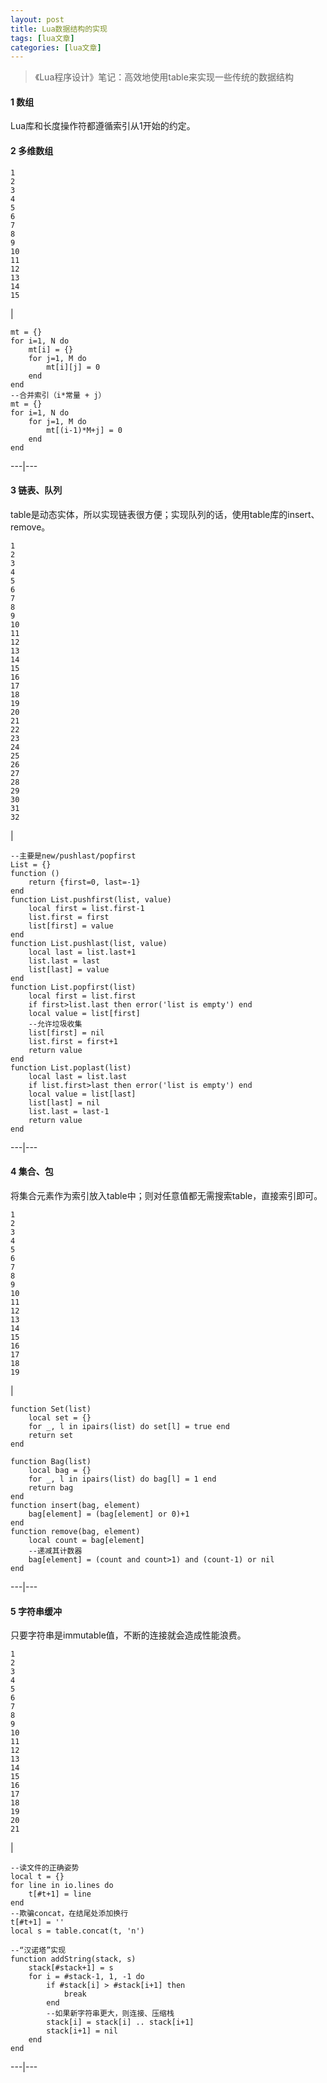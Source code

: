 ```yaml
---
layout: post
title: Lua数据结构的实现 
tags: [lua文章]
categories: [lua文章]
---
```

> 《Lua程序设计》笔记：高效地使用table来实现一些传统的数据结构

#### 1 数组

Lua库和长度操作符都遵循索引从1开始的约定。

#### 2 多维数组

    
    
    1  
    2  
    3  
    4  
    5  
    6  
    7  
    8  
    9  
    10  
    11  
    12  
    13  
    14  
    15  
    

|

    
    
      
    mt = {}  
    for i=1, N do  
        mt[i] = {}  
        for j=1, M do  
            mt[i][j] = 0  
        end  
    end  
    --合并索引（i*常量 + j）  
    mt = {}  
    for i=1, N do  
        for j=1, M do  
            mt[(i-1)*M+j] = 0  
        end  
    end  
      
  
---|---  
  
#### 3 链表、队列

table是动态实体，所以实现链表很方便；实现队列的话，使用table库的insert、remove。  

    
    
    1  
    2  
    3  
    4  
    5  
    6  
    7  
    8  
    9  
    10  
    11  
    12  
    13  
    14  
    15  
    16  
    17  
    18  
    19  
    20  
    21  
    22  
    23  
    24  
    25  
    26  
    27  
    28  
    29  
    30  
    31  
    32  
    

|

    
    
    --主要是new/pushlast/popfirst  
    List = {}  
    function ()  
        return {first=0, last=-1}  
    end  
    function List.pushfirst(list, value)  
        local first = list.first-1  
        list.first = first  
        list[first] = value  
    end  
    function List.pushlast(list, value)  
        local last = list.last+1  
        list.last = last  
        list[last] = value  
    end  
    function List.popfirst(list)  
        local first = list.first  
        if first>list.last then error('list is empty') end  
        local value = list[first]  
        --允许垃圾收集  
        list[first] = nil  
        list.first = first+1  
        return value  
    end  
    function List.poplast(list)  
        local last = list.last  
        if list.first>last then error('list is empty') end  
        local value = list[last]  
        list[last] = nil  
        list.last = last-1  
        return value  
    end  
      
  
---|---  
  
#### 4 集合、包

将集合元素作为索引放入table中；则对任意值都无需搜索table，直接索引即可。  

    
    
    1  
    2  
    3  
    4  
    5  
    6  
    7  
    8  
    9  
    10  
    11  
    12  
    13  
    14  
    15  
    16  
    17  
    18  
    19  
    

|

    
    
    function Set(list)  
        local set = {}  
        for _, l in ipairs(list) do set[l] = true end  
        return set  
    end  
      
    function Bag(list)  
        local bag = {}  
        for _, l in ipairs(list) do bag[l] = 1 end  
        return bag  
    end  
    function insert(bag, element)  
        bag[element] = (bag[element] or 0)+1  
    end  
    function remove(bag, element)  
        local count = bag[element]  
        --递减其计数器  
        bag[element] = (count and count>1) and (count-1) or nil  
    end  
      
  
---|---  
  
#### 5 字符串缓冲

只要字符串是immutable值，不断的连接就会造成性能浪费。  

    
    
    1  
    2  
    3  
    4  
    5  
    6  
    7  
    8  
    9  
    10  
    11  
    12  
    13  
    14  
    15  
    16  
    17  
    18  
    19  
    20  
    21  
    

|

    
    
    --读文件的正确姿势  
    local t = {}  
    for line in io.lines do  
        t[#t+1] = line  
    end  
    --欺骗concat，在结尾处添加换行  
    t[#t+1] = ''  
    local s = table.concat(t, 'n')  
      
    --“汉诺塔”实现  
    function addString(stack, s)  
        stack[#stack+1] = s  
        for i = #stack-1, 1, -1 do  
            if #stack[i] > #stack[i+1] then  
                break  
            end  
            --如果新字符串更大，则连接、压缩栈  
            stack[i] = stack[i] .. stack[i+1]  
            stack[i+1] = nil  
        end  
    end  
      
  
---|---